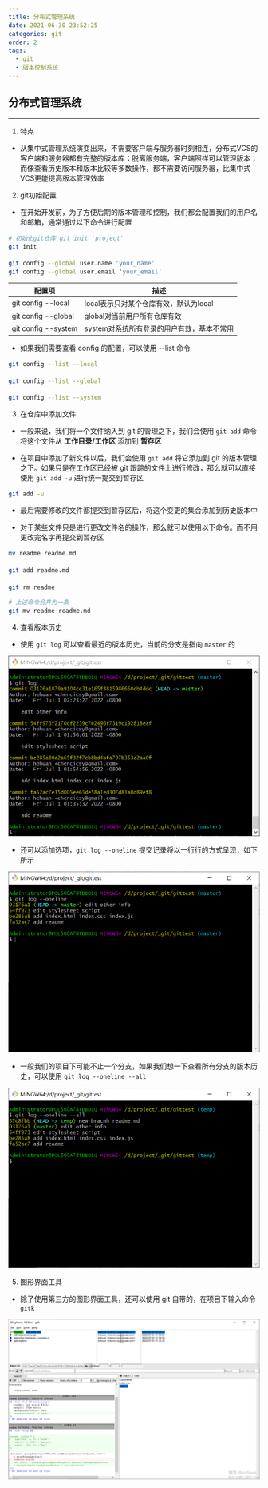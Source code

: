 ```yaml
---
title: 分布式管理系统
date: 2021-06-30 23:52:25
categories: git
order: 2
tags:
  - git
  - 版本控制系统
---
```


## 分布式管理系统
---

1. 特点
- 从集中式管理系统演变出来，不需要客户端与服务器时刻相连，分布式VCS的客户端和服务器都有完整的版本库；脱离服务端，客户端照样可以管理版本；而像查看历史版本和版本比较等多数操作，都不需要访问服务器，比集中式VCS更能提高版本管理效率

2. git初始配置
- 在开始开发前，为了方便后期的版本管理和控制，我们都会配置我们的用户名和邮箱，通常通过以下命令进行配置

```bash
# 初始化git仓库 git init 'project'
git init 

git config --global user.name 'your_name'
git config --global user.email 'your_email'
```

|配置项|描述|
|---|---|
|git config --local|local表示只对某个仓库有效，默认为local|
|git config --global|global对当前用户所有仓库有效|
|git config --system|system对系统所有登录的用户有效，基本不常用|

- 如果我们需要查看 config 的配置，可以使用 --list 命令

```bash
git config --list --local

git config --list --global

git config --list --system
```

3. 在仓库中添加文件

- 一般来说，我们将一个文件纳入到 git 的管理之下，我们会使用 `git add` 命令将这个文件从 **工作目录/工作区** 添加到 **暂存区**

- 在项目中添加了新文件以后，我们会使用 `git add` 将它添加到 git 的版本管理之下。如果只是在工作区已经被 git 跟踪的文件上进行修改，那么就可以直接使用 `git add -u` 进行统一提交到暂存区

```bash
git add -u
```

- 最后需要修改的文件都提交到暂存区后，将这个变更的集合添加到历史版本中

- 对于某些文件只是进行更改文件名的操作，那么就可以使用以下命令。而不用更改完名字再提交到暂存区

```bash
mv readme readme.md

git add readme.md

git rm readme
```

```bash
# 上述命令合并为一条
git mv readme readme.md
```

4. 查看版本历史

- 使用 `git log` 可以查看最近的版本历史，当前的分支是指向 `master` 的

![](./img/gitlog1.png)

- 还可以添加选项，`git log --oneline` 提交记录将以一行行的方式呈现，如下所示

![](./img/gitlog2.png)

- 一般我们的项目下可能不止一个分支，如果我们想一下查看所有分支的版本历史，可以使用 `git log --oneline --all`

![](./img/gitlog3.png)

5. 图形界面工具

- 除了使用第三方的图形界面工具，还可以使用 git 自带的，在项目下输入命令 `gitk`

![](./img/gitk.png)
